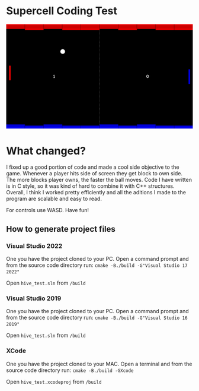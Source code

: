 # Supercell Coding Test

<img src="pong.png"></img>

# What changed?

I fixed up a good portion of code and made a cool side objective to the game. Whenever a player hits side of screen they get block to own side. The more blocks player owns, the faster the ball moves. Code I have written is in C style, so it was kind of hard to combine it with C++ structures. Overall, I think I worked pretty efficiently and all the aditions I made to the program are scalable and easy to read.

For controls use WASD. Have fun!

## How to generate project files

### Visual Studio 2022
One you have the project cloned to your PC.  Open a command prompt and from the source code directory run:
`cmake -B./build -G"Visual Studio 17 2022"`

Open `hive_test.sln` from `/build`

### Visual Studio 2019
One you have the project cloned to your PC.  Open a command prompt and from the source code directory run:
`cmake -B./build -G"Visual Studio 16 2019"`

Open `hive_test.sln` from `/build`

### XCode
One you have the project cloned to your MAC.  Open a terminal and from the source code directory run:
`cmake -B./build -GXcode`

Open `hive_test.xcodeproj` from `/build`
